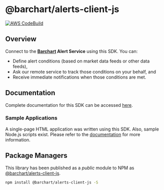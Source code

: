 # @barchart/alerts-client-js

[![AWS CodeBuild](https://codebuild.us-east-1.amazonaws.com/badges?uuid=eyJlbmNyeXB0ZWREYXRhIjoiSTdJZUtxS09SRUt6bzB1aCt3VUtIbVRzaGNZcXAxSTEwamcrdFBabmZMSVJIRm85V09teTR0R1JsNWEvcEFnZjRyZ3dIZ1VQM0h6SnY5bWM3TFpNM1AwPSIsIml2UGFyYW1ldGVyU3BlYyI6ImViT0ZkaHRGWGRvbXdmUHAiLCJtYXRlcmlhbFNldFNlcmlhbCI6MX0%3D&branch=master)](https://github.com/barchart/alerts-client-js)

## Overview

Connect to the **[Barchart](https://www.barchart.com) Alert Service** using this SDK. You can:

* Define alert conditions (based on market data feeds or other data feeds),
* Ask our remote service to track those conditions on your behalf, and
* Receive immediate notifications when those conditions are met.

## Documentation

Complete documentation for this SDK can be accessed [here](https://barchart.github.io/alerts-client-js/).

### Sample Applications

A single-page HTML application was written using this SDK. Also, sample Node.js scripts exist. Please refer to the [documentation](https://barchart.github.io/alerts-client-js/#/content/quick_start?id=sample-applications) for more information.

## Package Managers

This library has been published as a _public_ module to NPM as [@barchart/alerts-client-js](https://www.npmjs.com/package/@barchart/alerts-client-js).

 ```sh
 npm install @barchart/alerts-client-js -S
```
